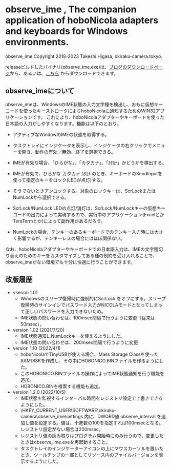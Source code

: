 # observe_ime , The companion application of hoboNicola adapters and keyboards for Windows environments.
 observe_ime Copyright 2018-2023 Takeshi Higasa, okiraku-camera.tokyo.

 releaseビルドしたバイナリ(observe_ime.exe)は、[ブログのダウンロードページ](https://okiraku-camera.tokyo/blog/?page_id=12997)から、あるいは、[こちら](https://github.com/okiraku-camera/observe_ime/releases) からダウンロードできます。

## observe_imeについて
observe_imeは、WindowsのIME状態の入力文字種を検出し、おもに仮想キーコードを使ったキーストロークによりhoboNicolaに通知するためのWIN32アプリケーションです。
これにより、hoboNicolaアダプターやキーボードを使った日本語の入力がしやすくなります。機能は以下のとおり。

* アクティブなWindowのIMEの状態を取得する。
* タスクトレイにインジケータを表示し、インジケータの右クリックでメニューを開き、動作の有効／無効、終了を選択できる。
* IMEが有効な場合、「ひらがな」、「カタカナ」、「ｶﾀｶﾅ」かどうかを検出する。
* IMEが有効で、ひらがな カタカナ ｶﾀｶﾅ のとき、キーボードのSendInputを使って指定のキーをロック(LEDが点灯)する。
* そうでないときアンロックする。対象のロックキーは、ScrLockまたはNumLockから選択できる。

* ScrLock/NumLock LEDの点灯/消灯は、ScrLock/NumLockキーの仮想キーコードの出力によって実現するので、実行中のアプリケーション(ExcelとかTeraTermとか)によって副作用があるだろう。
* NumLockの場合、テンキーのあるキーボードでのテンキー入力時には大きく影響するが、テンキーレスの場合にはほぼ関係ない。

なお、hoboNicolaアダプターやキーボードでの日本語入力は、IMEの文字種切り替えのためのキーをカスタマイズしてある種の制約を受け入れることで、observe_imeがない環境でも十分に快適に行うことができます。

## 改版履歴
* vserion 1.01
  * Windowsのスリープ復帰時に強制的にScrLock をオフにする。スリープ復帰時のサインインでパスワード入力がNICOLAモードとなってしまって正しいパスワードを入力できないため。
  * IME状態の問い合わせは、100msec間隔で行うように変更（従来は50msec）。
* version 1.02 (2021/7/20)
  * IME状態通知にNumLockキーを使えるようにした。
  * IME状態の問い合わせは、200msec間隔で行うように変更
* version 1.10 (2022/4/1)
  * hoboNicolaでTinyUSBが使える場合、Mass Storage Classを使ったRAMDISKを作成し、その中にHOBONICO.BINファイルを作るようにした。
  * このHOBONICO.BINファイルの操作によってIME状態通知を行う機能を追加。
  * HOBONICO.BINを検索する機能も追加。
* version 1.2.0 (2022/10/5)
  * IME状態を監視するインターバル時間をレジストリ設定で上書きできるようにした。
  * \HKEY_CURRENT_USER\SOFTWARE\okiraku-camera\observe_ime\settings 内に、DWORD値 observe_interval を追加し値を設定する。値は、十進数の100を指定すれば100msecとなる。レジストリ設定がない場合は200msec。
  * レジストリ値の読み取りはプログラム開始時にのみ行うので、変更したときはobserve_ime.exeを再起動すること。
  * タスクトレイのインジケーターアイコンの上にマウスカーソルを置いたとき、ツールチップの一部としてリソース内のファイルバージョンを表示するようにした。

